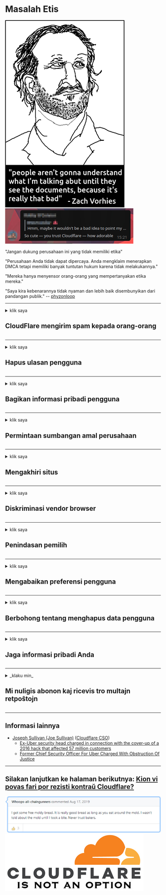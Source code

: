 # Masalah Etis

![](../image/itsreallythatbad.jpg)
![](../image/telegram/c81238387627b4bfd3dcd60f56d41626.jpg)

"Jangan dukung perusahaan ini yang tidak memiliki etika"

"Perusahaan Anda tidak dapat dipercaya. Anda mengklaim menerapkan DMCA tetapi memiliki banyak tuntutan hukum karena tidak melakukannya."

"Mereka hanya menyensor orang-orang yang mempertanyakan etika mereka."

"Saya kira kebenarannya tidak nyaman dan lebih baik disembunyikan dari pandangan publik."  -- [phyzonloop](https://twitter.com/phyzonloop)


---


<details>
<summary>klik saya

## CloudFlare mengirim spam kepada orang-orang
</summary>


Cloudflare mengirim email spam ke pengguna non-Cloudflare.

- Hanya kirim email ke pelanggan yang telah memilih
- Saat pengguna mengucapkan "stop", hentikan pengiriman email

Sesederhana itu. Tapi Cloudflare tidak peduli.
Cloudflare mengatakan menggunakan layanan mereka dapat menghentikan semua spammer atau penyerang.
Bagaimana cara menghentikan Cloudflare tanpa mengaktifkan Cloudflare?


| 🖼 | 🖼 |
| --- | --- |
| ![](../image/cfspam01.jpg) | ![](../image/cfspam03.jpg) |
| ![](../image/cfspam02.jpg) | ![](../image/cfspambrittany.jpg)<br>![](../image/cfspamtwtr.jpg) |

</details>

---

<details>
<summary>klik saya

## Hapus ulasan pengguna
</summary>


Ulasan negatif sensor Cloudflare.
Jika Anda memposting teks anti-Cloudflare di Twitter, Anda memiliki kesempatan untuk mendapatkan balasan dari karyawan Cloudflare dengan pesan "Tidak, ini bukan".
Jika Anda memposting ulasan negatif di situs ulasan mana pun, mereka akan mencoba menyensornya.


| 🖼 | 🖼 |
| --- | --- |
| ![](../image/cfcenrev_01.jpg)<br>![](../image/cfcenrev_02.jpg) | ![](../image/cfcenrev_03.jpg) |

</details>

---

<details>
<summary>klik saya

## Bagikan informasi pribadi pengguna
</summary>


Cloudflare memiliki masalah pelecehan besar-besaran.
Cloudflare membagikan informasi pribadi dari mereka yang mengeluh tentang situs yang dihosting.
Mereka terkadang meminta Anda untuk memberikan ID Anda yang sebenarnya.
Jika Anda tidak ingin dilecehkan, diserang, ditampar, atau dibunuh, lebih baik Anda menjauh dari situs web Cloudflared.


| 🖼 | 🖼 |
| --- | --- |
| ![](../image/cfdox_what.jpg) | ![](../image/cfdox_swat.jpg) |
| ![](../image/cfdox_kill.jpg) | ![](../image/cfdox_threat.jpg) |
| ![](../image/cfdox_dox.jpg) | ![](../image/cfdox_ex1.jpg)<br>![](../image/cfdox_ex2.jpg) |

</details>

---

<details>
<summary>klik saya

## Permintaan sumbangan amal perusahaan
</summary>


CloudFlare meminta kontribusi amal.
Cukup mengerikan bahwa sebuah perusahaan Amerika akan meminta sumbangan bersama dengan organisasi nirlaba yang memiliki tujuan baik.
Jika Anda suka memblokir orang atau membuang-buang waktu orang lain, Anda mungkin ingin memesan pizza untuk karyawan Cloudflare.


![](../image/cfdonate.jpg)

</details>

---

<details>
<summary>klik saya

## Mengakhiri situs
</summary>


Apa yang akan Anda lakukan jika situs Anda tiba-tiba mati?
Ada laporan bahwa Cloudflare menghapus konfigurasi pengguna atau menghentikan layanan tanpa peringatan apa pun, secara diam-diam.
Kami menyarankan Anda menemukan penyedia yang lebih baik.

![](../image/cftmnt.jpg)

</details>

---

<details>
<summary>klik saya

## Diskriminasi vendor browser
</summary>


CloudFlare memberikan perlakuan istimewa kepada mereka yang menggunakan Firefox sambil memberikan perlakuan bermusuhan kepada pengguna non-Tor-Browser melalui Tor.
Pengguna Tor yang secara sah menolak untuk mengeksekusi javascript non-gratis juga menerima perlakuan bermusuhan.
Ketimpangan akses ini merupakan penyalahgunaan netralitas jaringan dan penyalahgunaan kekuasaan.

![](../image/browdifftbcx.gif)

- Kiri: Tor Browser, Kanan: Chrome. Alamat IP yang sama.

![](../image/browserdiff.jpg)

- Kiri: Tor Browser Javascript Disabled, Cookie Enabled
- Kanan: Chrome Javascript Diaktifkan, Cookie Dinonaktifkan

![](../image/cfsiryoublocked.jpg)

- QuteBrowser (browser kecil) tanpa Tor (Clearnet IP)

![](../image/lynx_cloudflare.gif)

- Lynx


| ***Browser*** | ***Akses pengobatan*** |
| --- | --- |
| Tor Browser (Javascript diaktifkan) | akses diizinkan |
| Firefox (Javascript diaktifkan) | akses terdegradasi |
| Chromium (Javascript diaktifkan) | akses terdegradasi |
| Chromium or Firefox (Javascript dinonaktifkan) | akses ditolak |
| Chromium or Firefox (Cookie dinonaktifkan) | akses ditolak |
| QuteBrowser | akses ditolak |
| lynx | akses ditolak |
| w3m | akses ditolak |
| wget | akses ditolak |


Mengapa tidak menggunakan tombol Audio untuk menyelesaikan tantangan mudah?

Ya, ada tombol audio, tetapi selalu tidak berfungsi di Tor.
Anda akan mendapatkan pesan ini saat Anda mengkliknya:

```
Coba lagi nanti
Komputer atau jaringan Anda mungkin mengirimkan pertanyaan otomatis.
Untuk melindungi pengguna kami, kami tidak dapat memproses permintaan Anda sekarang.
Untuk lebih jelasnya kunjungi halaman bantuan kami
```

</details>

---

<details>
<summary>klik saya

## Penindasan pemilih
</summary>


Para pemilih di negara bagian AS mendaftar untuk memberikan suara pada akhirnya melalui situs web sekretaris negara bagian di negara bagian tempat tinggal mereka.
Kantor sekretaris negara yang dikendalikan Republik terlibat dalam penindasan pemilih dengan membuat proxy situs web sekretaris negara melalui Cloudflare.
Perlakuan bermusuhan Cloudflare terhadap pengguna Tor, posisi MITM-nya sebagai titik pengawasan global terpusat, dan perannya yang merugikan secara keseluruhan membuat calon pemilih enggan mendaftar.
Kaum liberal khususnya cenderung merangkul privasi.
Formulir pendaftaran pemilih mengumpulkan informasi sensitif tentang kecenderungan politik pemilih, alamat fisik pribadi, nomor jaminan sosial, dan tanggal lahir.
Sebagian besar negara bagian hanya membuat sebagian dari informasi itu tersedia untuk umum, tetapi Cloudflare melihat semua informasi itu ketika seseorang mendaftar untuk memberikan suara.

Perhatikan bahwa pendaftaran kertas tidak menghindari Cloudflare karena pekerja staf entri data sekretaris negara kemungkinan akan menggunakan situs web Cloudflare untuk memasukkan data.

| 🖼 | 🖼 |
| --- | --- |
| ![](../image/cfvotm_01.jpg) | ![](../image/cfvotm_02.jpg) |

- Change.org adalah situs web terkenal untuk mengumpulkan suara dan mengambil tindakan.
“orang di mana pun memulai kampanye, memobilisasi pendukung, dan bekerja dengan pembuat keputusan untuk mendorong solusi.”
Sayangnya, banyak orang tidak dapat melihat change.org sama sekali karena filter agresif Cloudflare.
Mereka diblokir dari penandatanganan petisi, sehingga mengeluarkan mereka dari proses demokrasi.
Menggunakan platform non-cloudflared lainnya seperti OpenPetition membantu memperbaiki masalah.

| 🖼 | 🖼 |
| --- | --- |
| ![](../image/changeorgasn.jpg) | ![](../image/changeorgtor.jpg) |

- "Proyek Athena" Cloudflare menawarkan perlindungan tingkat perusahaan gratis untuk situs web pemilihan negara bagian dan lokal.
Mereka mengatakan "konstituen mereka dapat mengakses informasi pemilu dan pendaftaran pemilih" tetapi ini bohong karena banyak orang tidak bisa menjelajahi situs sama sekali.

</details>

---

<details>
<summary>klik saya

## Mengabaikan preferensi pengguna
</summary>


Jika Anda menyisih dari sesuatu, Anda berharap tidak menerima email tentangnya.
Cloudflare mengabaikan preferensi pengguna dan membagikan data dengan perusahaan pihak ketiga tanpa persetujuan pelanggan.
Jika Anda menggunakan paket gratis mereka, terkadang mereka mengirim email kepada Anda meminta untuk membeli langganan bulanan.

![](../image/cfviopl_tp.jpg)

</details>

---

<details>
<summary>klik saya

## Berbohong tentang menghapus data pengguna
</summary>


Menurut blog pelanggan ex-cloudflare ini, Cloudflare berbohong tentang menghapus akun.
Saat ini, banyak perusahaan menyimpan data Anda setelah Anda menutup atau menghapus akun Anda.
Sebagian besar perusahaan baik menyebutkannya dalam kebijakan privasi mereka.
Cloudflare? Tidak.

```
2019-08-05 CloudFlare mengirimi saya konfirmasi bahwa mereka telah menghapus akun saya.
2019-10-02 Saya menerima email dari CloudFlare "karena saya pelanggan"
```

Cloudflare tidak tahu tentang kata "hapus".
Jika benar-benar dihapus, mengapa mantan pelanggan ini mendapat email?
Dia juga menyebutkan bahwa kebijakan privasi Cloudflare tidak menyebutkannya.

```
Kebijakan privasi baru mereka tidak menyebutkan penyimpanan data selama setahun.
```

![](../image/cfviopl_notdel.jpg)

Bagaimana Anda bisa mempercayai Cloudflare jika kebijakan privasi mereka adalah KEBOHONGAN?

- [Lebih dari setahun berlalu sejak saya membatalkan akun Cloudflare saya](https://shkspr.mobi/blog/2020/09/dont-trust-cloudflare-with-your-personal-data/)

</details>

---

<details>
<summary>klik saya

## Jaga informasi pribadi Anda
</summary>


Menghapus akun Cloudflare adalah tingkat yang sulit.

```
Kirimkan tiket dukungan menggunakan kategori "Akun",
dan meminta penghapusan akun di badan pesan.
Anda tidak boleh memiliki domain atau kartu kredit yang dilampirkan ke akun Anda sebelum meminta penghapusan.
```

Anda akan menerima email konfirmasi ini.

![](../image/cf_deleteandkeep.jpg)

"Kami telah mulai memproses permintaan penghapusan Anda" tetapi "Kami akan terus menyimpan informasi pribadi Anda".

Bisakah Anda "mempercayai" ini?


- Cara membatalkan akun Cloudflare Anda

1. Masuk ke dasbor Cloudflare Anda.
2. Hapus semua zona (domain) dari dasbor Anda.
3. Klik tautan dukungan.
4. Kirim tiket baru. Beri tahu mereka bahwa Anda ingin menutup akun Anda.
5. Tunggu beberapa hari.
6. Staf Cloudflare akan meminta konfirmasi Anda dan alasan mengapa Anda memutuskan untuk meninggalkan Cloudflare.
7. Kirim balasan lagi.
8. Tunggu beberapa hari.
9. Anda akan mendapatkan pesan: Kami telah berhasil menghapus akun Anda


</details>

---

<details>
<summary>_klaku min_

## Mi nuligis abonon kaj ricevis tro multajn retpoŝtojn
</summary>


La uzanto nuligis sian 'Cloudflare stream' abonon kaj li ricevas retpoŝtajn memorigilojn ĉiutage por rememorigi lin pri nuligita abono.
Ne estas malaprobita butono. Kiel vi ĉesas ĉi tiun frenezon?

![](../image/barrageemailcancelsubscription.jpg)

Cloudflare diris al ĉi tiu uzanto kontakti subtenteamo kaj peti ĉiujn viajn enhavojn forigi.

- [t](https://web.archive.org/web/20210412165334/https://twitter.com/JohnHaldson/status/1381651569247088650)

</details>

---

## Informasi lainnya

- [Joseph Sullivan (Joe Sullivan)](../cloudflare_inc/cloudflare_members.md) ([Cloudflare CSO](https://twitter.com/eastdakota/status/1296522269313785862))
  - [Ex-Uber security head charged in connection with the cover-up of a 2016 hack that affected 57 million customers](https://www.businessinsider.com/uber-data-hack-security-head-joe-sullivan-charged-cover-up-2020-8)
  - [Former Chief Security Officer For Uber Charged With Obstruction Of Justice](https://www.justice.gov/usao-ndca/pr/former-chief-security-officer-uber-charged-obstruction-justice)


---


## Silakan lanjutkan ke halaman berikutnya:   [Kion vi povas fari por rezisti kontraŭ Cloudflare?](id.action.md)

![](../image/freemoldybread.jpg)
![](../image/cfisnotanoption.jpg)
